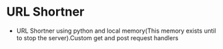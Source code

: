 # URL Shortner
- URL Shortner using python and local memory(This memory exists until to stop the server).Custom get and post request handlers
